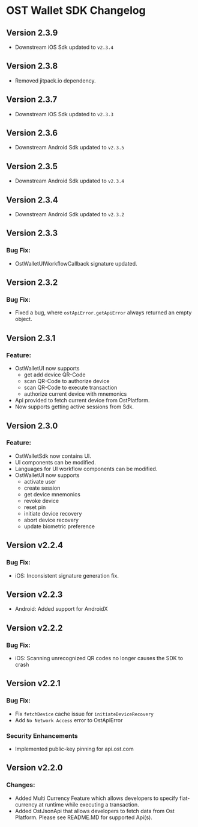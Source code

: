# OST Wallet SDK Changelog

## Version 2.3.9
* Downstream iOS Sdk updated to `v2.3.4`

## Version 2.3.8
* Removed jitpack.io dependency.

## Version 2.3.7
* Downstream iOS Sdk updated to `v2.3.3`

## Version 2.3.6
* Downstream Android Sdk updated to `v2.3.5`

## Version 2.3.5
* Downstream Android Sdk updated to `v2.3.4`

## Version 2.3.4
* Downstream Android Sdk updated to `v2.3.2`

## Version 2.3.3
### Bug Fix:
* OstWalletUIWorkflowCallback signature updated.

## Version 2.3.2
### Bug Fix:
* Fixed a bug, where `ostApiError.getApiError` always returned an empty object.

## Version 2.3.1
### Feature:
* OstWalletUI now supports
    - get add device QR-Code
    - scan QR-Code to authorize device
    - scan QR-Code to execute transaction
    - authorize current device with mnemonics
* Api provided to fetch current device from OstPlatform.
* Now supports getting active sessions from Sdk.

## Version 2.3.0
### Feature:
* OstWalletSdk now contains UI.
* UI components can be modified.
* Languages for UI workflow components can be modified.
* OstWalletUI now supports
    - activate user
    - create session
    - get device mnemonics
    - revoke device
    - reset pin
    - initiate device recovery
    - abort device recovery
    - update biometric preference

## Version v2.2.4
### Bug Fix:
* iOS: Inconsistent signature generation fix.

## Version v2.2.3
* Android: Added support for AndroidX

## Version v2.2.2
### Bug Fix:
* iOS: Scanning unrecognized QR codes no longer causes the SDK to crash

## Version v2.2.1
### Bug Fix:
* Fix `fetchDevice` cache issue for `initiateDeviceRecovery`
* Add `No Network Access` error to OstApiError
### Security Enhancements
* Implemented public-key pinning for api.ost.com

## Version v2.2.0
### Changes: 
* Added Multi Currency Feature which allows developers to specify fiat-currency at runtime while executing a transaction.
* Added OstJsonApi that allows developers to fetch data from Ost Platform. Please see README.MD for supported Api(s).
